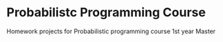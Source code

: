 # Probabilistc Programming Course

Homework projects for Probabilistic programming course 1st year Master
